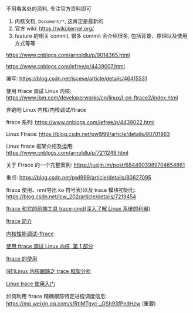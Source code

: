 
不用看各处的资料, 专注官方资料即可

1. 内核文档, `Document/*`, 这肯定是最新的
2. 官方 wiki: https://wiki.kernel.org/
3. feature 的相关 commit, 很多 commit 会介绍很多, 包括背景、原理以及使用方式等等



https://www.cnblogs.com/arnoldlu/p/9014365.html

https://www.cnblogs.com/jefree/p/4439007.html

编写: https://blog.csdn.net/jscese/article/details/46415531

使用 ftrace 调试 Linux 内核: https://www.ibm.com/developerworks/cn/linux/l-cn-ftrace2/index.html

奔跑吧 Linux 内核/内核调试/ftrace

ftrace 系列: https://www.cnblogs.com/jefree/p/4439022.html

Linux Ftrace: https://blog.csdn.net/pwl999/article/details/80701963

Linux ftrace 框架介绍及运用: https://www.cnblogs.com/arnoldlu/p/7211249.html

关于 Ftrace 的一个完整案例: https://juejin.im/post/6844903989704654861

重点: https://blog.csdn.net/pwl999/article/details/80627095

ftrace 使用、nm(导出 ko 符号表)以及 trace 模块初始化: https://blog.csdn.net/lcw_202/article/details/7219454

[ftrace 和它的前端工具 trace-cmd(深入了解 Linux 系统的利器)](http://blog.yufeng.info/archives/1012)

[ftrace 简介](https://www.ibm.com/developerworks/cn/linux/l-cn-ftrace/)

[内核性能调试–ftrace](http://blog.chinaunix.net/uid-20589411-id-3501525.html)

[使用 ftrace 调试 Linux 内核, 第 1 部分](https://www.ibm.com/developerworks/cn/linux/l-cn-ftrace1)

[ftrace 的使用](http://blog.csdn.net/cybertan/article/details/8258394)

[[转]Linux 内核跟踪之 trace 框架分析 ](http://blog.chinaunix.net/uid-24063584-id-2642103.html)

[Linux trace 使用入门](http://blog.csdn.net/jscese/article/details/46415531)

如何利用 ftrace 精确跟踪特定进程调度信息: https://mp.weixin.qq.com/s/RtIMTgyc-_OSh93fPndHzw (重要)